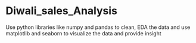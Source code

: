 # Diwali_sales_Analysis
Use python libraries like numpy and pandas to clean, EDA the data and use matplotlib and seaborn to visualize the data and provide insight
